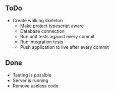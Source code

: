 ToDo
-
- Create walking skeleton
  - Make project typescript aware
  - Database connection
  - Run unit tests against every commit
  - Run integration tests
  - Push application to live after every commit
  
Done
- 
- Testing is possible
- Server is running
- Remove useless code 